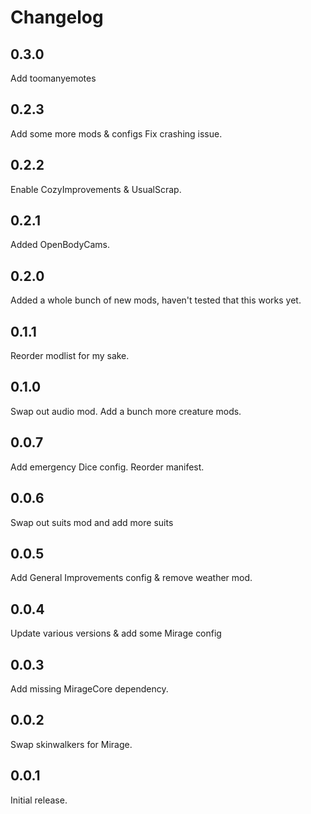 # Changelog

## 0.3.0

Add toomanyemotes

## 0.2.3

Add some more mods & configs
Fix crashing issue.

## 0.2.2

Enable CozyImprovements & UsualScrap.

## 0.2.1

Added OpenBodyCams.

## 0.2.0

Added a whole bunch of new mods, haven't tested that this works yet.

## 0.1.1

Reorder modlist for my sake.

## 0.1.0

Swap out audio mod. Add a bunch more creature mods.

## 0.0.7

Add emergency Dice config. Reorder manifest.

## 0.0.6

Swap out suits mod and add more suits

## 0.0.5

Add General Improvements config & remove weather mod.

## 0.0.4

Update various versions & add some Mirage config

## 0.0.3

Add missing MirageCore dependency.

## 0.0.2

Swap skinwalkers for Mirage.

## 0.0.1

Initial release.

